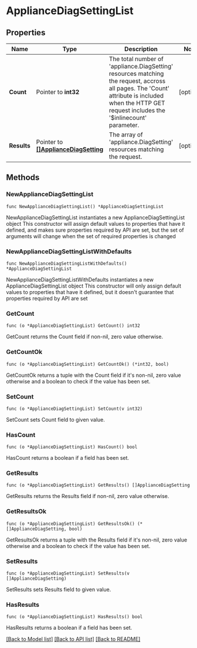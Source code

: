 # ApplianceDiagSettingList

## Properties

Name | Type | Description | Notes
------------ | ------------- | ------------- | -------------
**Count** | Pointer to **int32** | The total number of &#39;appliance.DiagSetting&#39; resources matching the request, accross all pages. The &#39;Count&#39; attribute is included when the HTTP GET request includes the &#39;$inlinecount&#39; parameter. | [optional] 
**Results** | Pointer to [**[]ApplianceDiagSetting**](appliance.DiagSetting.md) | The array of &#39;appliance.DiagSetting&#39; resources matching the request. | [optional] 

## Methods

### NewApplianceDiagSettingList

`func NewApplianceDiagSettingList() *ApplianceDiagSettingList`

NewApplianceDiagSettingList instantiates a new ApplianceDiagSettingList object
This constructor will assign default values to properties that have it defined,
and makes sure properties required by API are set, but the set of arguments
will change when the set of required properties is changed

### NewApplianceDiagSettingListWithDefaults

`func NewApplianceDiagSettingListWithDefaults() *ApplianceDiagSettingList`

NewApplianceDiagSettingListWithDefaults instantiates a new ApplianceDiagSettingList object
This constructor will only assign default values to properties that have it defined,
but it doesn't guarantee that properties required by API are set

### GetCount

`func (o *ApplianceDiagSettingList) GetCount() int32`

GetCount returns the Count field if non-nil, zero value otherwise.

### GetCountOk

`func (o *ApplianceDiagSettingList) GetCountOk() (*int32, bool)`

GetCountOk returns a tuple with the Count field if it's non-nil, zero value otherwise
and a boolean to check if the value has been set.

### SetCount

`func (o *ApplianceDiagSettingList) SetCount(v int32)`

SetCount sets Count field to given value.

### HasCount

`func (o *ApplianceDiagSettingList) HasCount() bool`

HasCount returns a boolean if a field has been set.

### GetResults

`func (o *ApplianceDiagSettingList) GetResults() []ApplianceDiagSetting`

GetResults returns the Results field if non-nil, zero value otherwise.

### GetResultsOk

`func (o *ApplianceDiagSettingList) GetResultsOk() (*[]ApplianceDiagSetting, bool)`

GetResultsOk returns a tuple with the Results field if it's non-nil, zero value otherwise
and a boolean to check if the value has been set.

### SetResults

`func (o *ApplianceDiagSettingList) SetResults(v []ApplianceDiagSetting)`

SetResults sets Results field to given value.

### HasResults

`func (o *ApplianceDiagSettingList) HasResults() bool`

HasResults returns a boolean if a field has been set.


[[Back to Model list]](../README.md#documentation-for-models) [[Back to API list]](../README.md#documentation-for-api-endpoints) [[Back to README]](../README.md)


